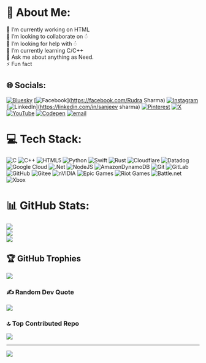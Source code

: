 # 💫 About Me:
🔭 I’m currently working on HTML <br>👯 I’m looking to collaborate on ◌́<br>🤝 I’m looking for help with ◌́<br>🌱 I’m currently learning C/C++<br>💬 Ask me about anything as Need.<br>⚡ Fun fact 


## 🌐 Socials:
[![Bluesky](https://img.shields.io/badge/bluesky-0285FF?style=for-the-badge&logo=bluesky&logoColor=%23FFFFFF)](https://bsky.app/profile/sanjeevstr) [![Facebook](https://img.shields.io/badge/Facebook-%231877F2.svg?logo=Facebook&logoColor=white)](https://facebook.com/Rudra Sharma) [![Instagram](https://img.shields.io/badge/Instagram-%23E4405F.svg?logo=Instagram&logoColor=white)](https://instagram.com/sanjeev_str) [![LinkedIn](https://img.shields.io/badge/LinkedIn-%230077B5.svg?logo=linkedin&logoColor=white)](https://linkedin.com/in/sanjeev sharma) [![Pinterest](https://img.shields.io/badge/Pinterest-%23E60023.svg?logo=Pinterest&logoColor=white)](https://pinterest.com/sanjeev_str) [![X](https://img.shields.io/badge/X-black.svg?logo=X&logoColor=white)](https://x.com/sanjeev_str) [![YouTube](https://img.shields.io/badge/YouTube-%23FF0000.svg?logo=YouTube&logoColor=white)](https://youtube.com/@sanjeev_str) [![Codepen](https://img.shields.io/badge/Codepen-000000?logo=codepen&logoColor=white)](https://codepen.io/sanjeevstr) [![email](https://img.shields.io/badge/Email-D14836?logo=gmail&logoColor=white)](mailto:ranjudevi2062@gmail.com) 

# 💻 Tech Stack:
![C](https://img.shields.io/badge/c-%2300599C.svg?style=for-the-badge&logo=c&logoColor=white) ![C++](https://img.shields.io/badge/c++-%2300599C.svg?style=for-the-badge&logo=c%2B%2B&logoColor=white) ![HTML5](https://img.shields.io/badge/html5-%23E34F26.svg?style=for-the-badge&logo=html5&logoColor=white) ![Python](https://img.shields.io/badge/python-3670A0?style=for-the-badge&logo=python&logoColor=ffdd54) ![Swift](https://img.shields.io/badge/swift-F54A2A?style=for-the-badge&logo=swift&logoColor=white) ![Rust](https://img.shields.io/badge/rust-%23000000.svg?style=for-the-badge&logo=rust&logoColor=white) ![Cloudflare](https://img.shields.io/badge/Cloudflare-F38020?style=for-the-badge&logo=Cloudflare&logoColor=white) ![Datadog](https://img.shields.io/badge/datadog-%23632CA6.svg?style=for-the-badge&logo=datadog&logoColor=white) ![Google Cloud](https://img.shields.io/badge/GoogleCloud-%234285F4.svg?style=for-the-badge&logo=google-cloud&logoColor=white) ![.Net](https://img.shields.io/badge/.NET-5C2D91?style=for-the-badge&logo=.net&logoColor=white) ![NodeJS](https://img.shields.io/badge/node.js-6DA55F?style=for-the-badge&logo=node.js&logoColor=white) ![AmazonDynamoDB](https://img.shields.io/badge/Amazon%20DynamoDB-4053D6?style=for-the-badge&logo=Amazon%20DynamoDB&logoColor=white) ![Git](https://img.shields.io/badge/git-%23F05033.svg?style=for-the-badge&logo=git&logoColor=white) ![GitLab](https://img.shields.io/badge/gitlab-%23181717.svg?style=for-the-badge&logo=gitlab&logoColor=white) ![GitHub](https://img.shields.io/badge/github-%23121011.svg?style=for-the-badge&logo=github&logoColor=white) ![Gitee](https://img.shields.io/badge/Gitee-C71D23?style=for-the-badge&logo=gitee&logoColor=white) ![nVIDIA](https://img.shields.io/badge/nVIDIA-%2376B900.svg?style=for-the-badge&logo=nVIDIA&logoColor=white) ![Epic Games](https://img.shields.io/badge/epicgames-%23313131.svg?style=for-the-badge&logo=epicgames&logoColor=white) ![Riot Games](https://img.shields.io/badge/riotgames-D32936.svg?style=for-the-badge&logo=riotgames&logoColor=white) ![Battle.net](https://img.shields.io/badge/battle.net-%2300AEFF.svg?style=for-the-badge&logo=battle.net&logoColor=white) ![Xbox](https://img.shields.io/badge/xbox-%23107C10.svg?style=for-the-badge&logo=xbox&logoColor=white)
# 📊 GitHub Stats:
![](https://github-readme-stats.vercel.app/api?username=sanjeevstr&theme=dark&hide_border=false&include_all_commits=true&count_private=true)<br/>
![](https://nirzak-streak-stats.vercel.app/?user=sanjeevstr&theme=dark&hide_border=false)<br/>
![](https://github-readme-stats.vercel.app/api/top-langs/?username=sanjeevstr&theme=dark&hide_border=false&include_all_commits=true&count_private=true&layout=compact)

## 🏆 GitHub Trophies
![](https://github-profile-trophy.vercel.app/?username=sanjeevstr&theme=radical&no-frame=false&no-bg=true&margin-w=4)

### ✍️ Random Dev Quote
![](https://quotes-github-readme.vercel.app/api?type=horizontal&theme=radical)

### 🔝 Top Contributed Repo
![](https://github-contributor-stats.vercel.app/api?username=sanjeevstr&limit=5&theme=dark&combine_all_yearly_contributions=true)

---
[![](https://visitcount.itsvg.in/api?id=sanjeevstr&icon=0&color=0)](https://visitcount.itsvg.in)

<!-- Proudly created with GPRM ( https://gprm.itsvg.in ) -->
